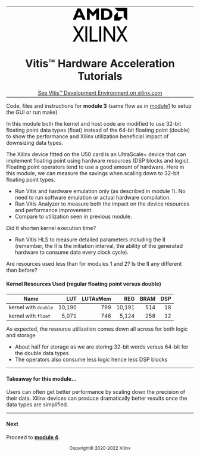 <table class="sphinxhide" width="100%">
 <tr width="100%">
    <td align="center"><img src="https://raw.githubusercontent.com/Xilinx/Image-Collateral/main/xilinx-logo.png" width="30%"/><h1>Vitis™ Hardware Acceleration Tutorials</h1>
    <a href="https://www.xilinx.com/products/design-tools/vitis.html">See Vitis™ Development Environment on xilinx.com</a>
    </td>
 </tr>
</table>

Code, files and instructions for **module 3** (same flow as in [module1](../module1_baseline) to setup the GUI or run make)

In this module both the kernel and host code are modified to use 32-bit floating point data types (float) instead of the 64-bit floating point (double) to show the performance and Xilinx utilization beneficial impact of downsizing data types.

The Xilinx device fitted on the U50 card is an UltraScale+ device that can implement floating point using hardware resources (DSP blocks and logic). Floating point operators tend to use a good amount of hardware. Here in this module, we can measure the savings when scaling down to 32-bit floating point types.

+ Run Vitis and hardware emulation only (as described in module 1).  No need to run software emulation or actual hardware compilation.
+ Run Vitis Analyzer to measure both the impact on the device resources and performance improvement.
+ Compare to utilization seen in previous module.

Did it shorten kernel execution time?

+ Run Vitis HLS to measure detailed parameters including the II (remember, the II is the initiation interval, the ability of the generated hardware to consume data every <II> clock cycle).

Are resources used less than for modules 1 and 2?
Is the II any different than before?

#### Kernel Resources Used (regular floating point versus double)

| Name                 | LUT           | LUTAsMem   | REG       | BRAM     |  DSP  |
|----------------------|--------------:|-----------:|----------:|---------:|------:|
| kernel with `double` |  10,190       |    799     |   10,191  |  514     |  18   |
| kernel with `float`  |   5,071       |    746     |    5,124  |  258     |  12   |

As expected, the resource utilization comes down all across for both logic and storage
 - About half for storage as we are storing 32-bit words versus 64-bit for the double data types
 - The operators also consume less logic hence less DSP blocks

***
#### Takeaway for this module...
Users can often get better performance by scaling down the precision of their data.  Xilinx devices can produce dramatically better results once the data types are simplified.
***

#### Next

Proceed to [**module 4**](../module4_dataflow/README.md).

<p align="center"><sup>Copyright&copy; 2020-2022 Xilinx</sup></p>
